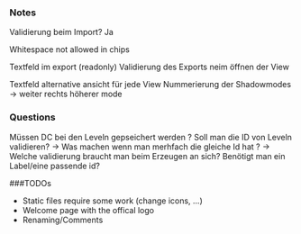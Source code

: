 ### Notes

Validierung beim Import? Ja

Whitespace not allowed in chips

Textfeld im export (readonly)
Validierung des Exports neim öffnen der View


Textfeld alternative ansicht für jede View 
Nummerierung der Shadowmodes -> weiter rechts höherer mode


### Questions

Müssen DC bei den Leveln gepseichert werden ?
Soll man die ID von Leveln validieren? -> Was machen wenn man merhfach die gleiche Id hat ?
-> Welche validierung braucht man beim Erzeugen an sich? Benötigt man ein Label/eine passende id?


###TODOs

+ Static files require some work (change icons, ...)
+ Welcome page with the offical logo
+ Renaming/Comments 